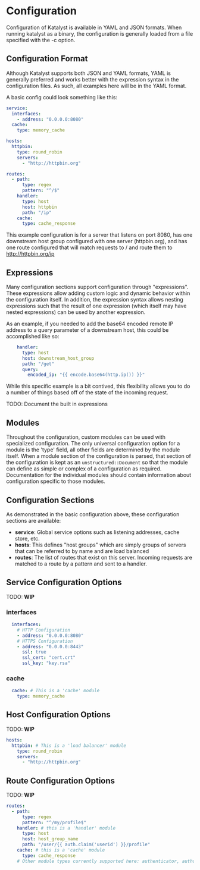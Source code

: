 # Configuration

Configuration of Katalyst is available in YAML and JSON formats. When running katalyst as a binary,
the configuration is generally loaded from a file specified with the -c option.

## Configuration Format

Although Katalyst supports both JSON and YAML formats, YAML is generally preferred and works better
with the expression syntax in the configuration files. As such, all examples here will be in the YAML
format.

A basic config could look something like this:

```yaml
service:
  interfaces:
    - address: "0.0.0.0:8080"
  cache:
    type: memory_cache

hosts:
  httpbin:
    type: round_robin
    servers:
      - "http://httpbin.org"

routes:
  - path:
      type: regex
      pattern: "^/$"
    handler:
      type: host
      host: httpbin
      path: "/ip"
    cache:
      type: cache_response

```

This example configuration is for a server that listens on port 8080, has one downstream host group
configured with one server (httpbin.org), and has one route configured that will match requests to / and
route them to http://httpbin.org/ip

## Expressions

Many configuration sections support configuration through "expressions". These expressions allow adding
custom logic and dynamic behavior within the configuration itself. In addition, the expression syntax allows
nesting expressions such that the result of one expression (which itself may have nested expressions) can be used
by another expression.

As an example, if you needed to add the base64 encoded remote IP address to a query parameter of a downstream host,
this could be accomplished like so:

```yaml
    handler:
      type: host
      host: downstream_host_group
      path: "/get"
      query:
        encoded_ip: "{{ encode.base64(http.ip()) }}"
```

While this specific example is a bit contived, this flexibility allows you to do a number of things based off of
the state of the incoming request.

TODO: Document the built in expressions

## Modules

Throughout the configuration, custom modules can be used with specialized configuration. The only universal
configuration option for a module is the 'type' field, all other fields are determined by the module itself.
When a module section of the configuration is parsed, that section of the configuration is kept as an
`unstructured::Document` so that the module can define as simple or complex of a configuration as required.
Documentation for the individual modules should contain information about configuration specific to those modules.

## Configuration Sections

As demonstrated in the basic configuration above, these configuration sections are available:

* **service**: Global service options such as listening addresses, cache store, etc.
* **hosts**: This defines "host groups" which are simply groups of servers that can be referred to by name and are load balanced
* **routes**: The list of routes that exist on this server. Incoming requests are matched to a route by a pattern and sent to a handler.

## Service Configuration Options

TODO: **WIP**

### interfaces

```yaml
  interfaces:
    # HTTP Configuration
    - address: "0.0.0.0:8080"
    # HTTPS Configuration
    - address: "0.0.0.0:8443"
      ssl: true
      ssl_cert: "cert.crt"
      ssl_key: "key.rsa"
```

### cache

```yaml
  cache: # This is a 'cache' module
    type: memory_cache
```

## Host Configuration Options

TODO: **WIP**

```yaml
hosts:
  httpbin: # This is a 'load balancer' module
    type: round_robin
    servers:
      - "http://httpbin.org"
```

## Route Configuration Options

TODO: **WIP**

```yaml
routes:
  - path:
      type: regex
      pattern: "^/my/profile$"
    handler: # this is a 'handler' module
      type: host
      host: host_group_name
      path: "/user/{{ auth.claim('userid') }}/profile"
    cache: # this is a 'cache' module
      type: cache_response
    # Other module types currently supported here: authenticator, authorizer, plugin
```
